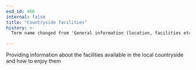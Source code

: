```yaml
---
esd_id: 466
internal: false
title: "Countryside facilities"
history: >-
  Term name changed from 'General information (location, facilities etc.)' to 'Countryside information (location, facilities etc.)' and scope notes added in version 2.02. Term name changed from 'Countryside information (location, facilities etc.)' to 'Countryside - general information' in version 3.00. Name changed to 'Countryside facilities' in version 3.00.

---
```


Providing information about the facilities available in the local countryside and how to enjoy them

